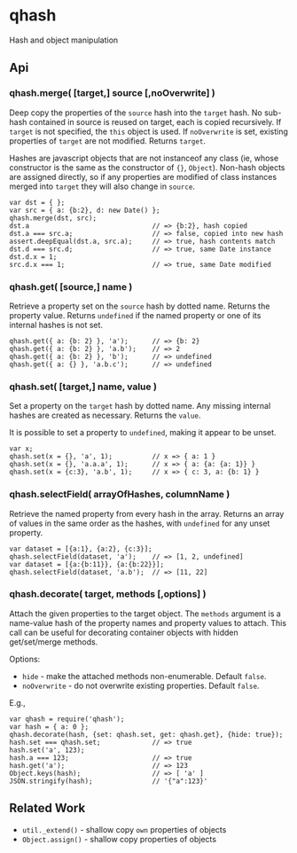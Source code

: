 qhash
================================================================


Hash and object manipulation


Api
----------------------------------------------------------------

### qhash.merge( [target,] source [,noOverwrite] )

Deep copy the properties of the `source` hash into the `target` hash.  No sub-hash
contained in source is reused on target, each is copied recursively.  If `target`
is not specified, the `this` object is used.  If `noOverwrite` is set, existing
properties of `target` are not modified.  Returns `target`.

Hashes are javascript objects that are not instanceof any class (ie, whose
constructor is the same as the constructor of `{}`, `Object`).  Non-hash objects
are assigned directly, so if any properties are modified of class instances merged
into `target` they will also change in `source`.

    var dst = { };
    var src = { a: {b:2}, d: new Date() };
    qhash.merge(dst, src);
    dst.a                               // => {b:2}, hash copied
    dst.a === src.a;                    // => false, copied into new hash
    assert.deepEqual(dst.a, src.a);     // => true, hash contents match
    dst.d === src.d;                    // => true, same Date instance
    dst.d.x = 1;
    src.d.x === 1;                      // => true, same Date modified

### qhash.get( [source,] name )

Retrieve a property set on the `source` hash by dotted name.  Returns the property
value.  Returns `undefined` if the named property or one of its internal hashes is
not set.

    qhash.get({ a: {b: 2} }, 'a');      // => {b: 2}
    qhash.get({ a: {b: 2} }, 'a.b');    // => 2
    qhash.get({ a: {b: 2} }, 'b');      // => undefined
    qhash.get({ a: {} }, 'a.b.c');      // => undefined

### qhash.set( [target,] name, value )

Set a property on the `target` hash by dotted name.  Any missing internal hashes
are created as necessary.  Returns the `value`.

It is possible to set a property to `undefined`, making it appear to be unset.

    var x;
    qhash.set(x = {}, 'a', 1);          // x => { a: 1 }
    qhash.set(x = {}, 'a.a.a', 1);      // x => { a: {a: {a: 1}} }
    qhash.set(x = {c:3}, 'a.b', 1);     // x => { c: 3, a: {b: 1} }

### qhash.selectField( arrayOfHashes, columnName )

Retrieve the named property from every hash in the array.  Returns an array of
values in the same order as the hashes, with `undefined` for any unset property.

    var dataset = [{a:1}, {a:2}, {c:3}];
    qhash.selectField(dataset, 'a');    // => [1, 2, undefined]
    var dataset = [{a:{b:11}}, {a:{b:22}}];
    qhash.selectField(dataset, 'a.b');  // => [11, 22]

### qhash.decorate( target, methods [,options] )

Attach the given properties to the target object.  The `methods` argument is a
name-value hash of the property names and property values to attach.  This call can
be useful for decorating container objects with hidden get/set/merge methods.

Options:
* `hide` - make the attached methods non-enumerable.  Default `false`.
* `noOverwrite` - do not overwrite existing properties. Default `false`.

E.g.,

    var qhash = require('qhash');
    var hash = { a: 0 };
    qhash.decorate(hash, {set: qhash.set, get: qhash.get}, {hide: true});
    hash.set === qhash.set;             // => true
    hash.set('a', 123);
    hash.a === 123;                     // => true
    hash.get('a');                      // => 123
    Object.keys(hash);                  // => [ 'a' ]
    JSON.stringify(hash);               // '{"a":123}'

Related Work
----------------------------------------------------------------

- `util._extend()` - shallow copy `own` properties of objects
- `Object.assign()` - shallow copy properties of objects
